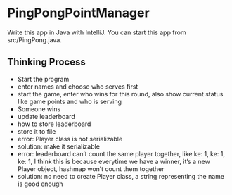 # PingPongPointManager
Write this app in Java with IntelliJ. You can start this app from src/PingPong.java.
## Thinking Process
- Start the program 
- enter names and choose who serves first 
- start the game, enter who wins for this round, also show current status like game points and who is serving 
- Someone wins 
- update leaderboard 
- how to store leaderboard 
- store it to file 
- error: Player class is not serializable
- solution: make it serializable 
- error: leaderboard can’t count the same player together, like ke: 1, ke: 1, ke: 1, I think this is because everytime we have a winner, it’s a new Player object, hashmap won’t count them together 
- solution: no need to create Player class, a string representing the name is good enough
